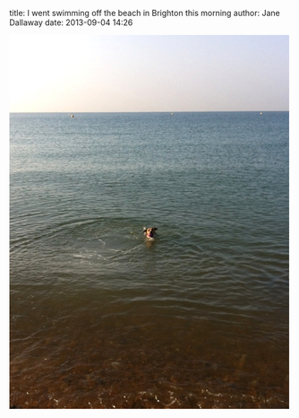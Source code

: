 
title: I went swimming off the beach in Brighton this morning
author: Jane Dallaway
date: 2013-09-04 14:26

<div><a href="/media/Dtp_photo.JPG"><img src="/media/Dtp_thumb_photo.JPG" width="500" height="667"/></a></div>



 
      